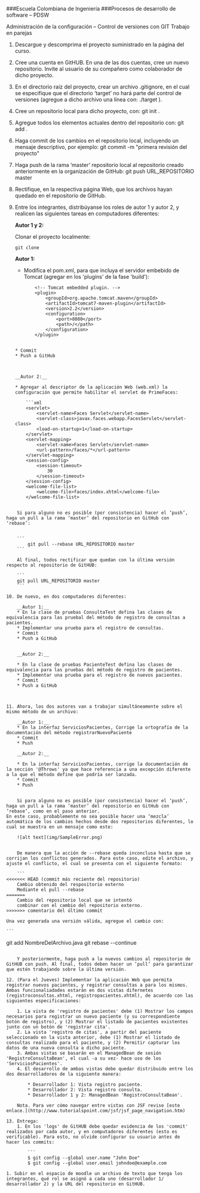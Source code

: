 ###Escuela Colombiana de Ingeniería
###Procesos de desarrollo de software – PDSW

Administración de la configuración – Control de versiones con GIT
Trabajo en parejas

1. Descargue y descomprima el proyecto suministrado en la página del curso.
2. Cree una cuenta en GitHUB. En una de las dos cuentas, cree un nuevo repositorio. Invite al usuario de su compañero como colaborador de dicho proyecto.
3. En el directorio raíz del proyecto, crear un archivo .gitignore, en el cual se especifique que el directorio ‘target’ no hará parte del control de versiones (agregue a dicho archivo una línea con: ./target ).
4. Cree un repositorio local para dicho proyecto, con:
git init .
5. Agregue todos los elementos actuales dentro del repositorio con:
git add .
6. Haga commit de los cambios en el repositorio local, incluyendo un mensaje descriptivo, por ejemplo:
git commit -m "primera revisión del proyecto"
7. Haga push de la rama ‘master’ repositorio local al repositorio creado anteriormente en la organización de GitHub:
git push URL_REPOSITORIO master
8. Rectifique, en la respectiva página Web, que los archivos hayan quedado en el repositorio de GitHub.

9. Entre los integrantes, distribúyanse los roles de autor 1 y autor 2, y realicen las siguientes tareas en computadores diferentes:

	__Autor 1 y 2:__
	
	Clonar el proyecto localmente:
	
	```
	git clone
	```
	
	__Autor 1:__
	
	* Modifica el pom.xml, para que incluya el servidor embebido de Tomcat (agregar en los 'plugins' de la fase 'build'):

		```
            <!-- Tomcat embedded plugin. -->
            <plugin>
                <groupId>org.apache.tomcat.maven</groupId>
                <artifactId>tomcat7-maven-plugin</artifactId>
                <version>2.2</version>
                <configuration>
                    <port>8080</port>
                    <path>/</path>
                </configuration>
            </plugin>
	```

	* Commit
	* Push a GitHub
	
	
	
	__Autor 2:__
	
	* Agregar al descriptor de la aplicación Web (web.xml) la configuración que permite habilitar el servlet de PrimeFaces:
	
		```xml
	    <servlet>
	        <servlet-name>Faces Servlet</servlet-name>
	        <servlet-class>javax.faces.webapp.FacesServlet</servlet-class>
	        <load-on-startup>1</load-on-startup>
	    </servlet>
	    <servlet-mapping>
	        <servlet-name>Faces Servlet</servlet-name>
	        <url-pattern>/faces/*</url-pattern>
	    </servlet-mapping>
	    <session-config>
	        <session-timeout>
	            30
	        </session-timeout>
	    </session-config>
	    <welcome-file-list>
	        <welcome-file>faces/index.xhtml</welcome-file>
	    </welcome-file-list>	
```
	
	Si para alguno no es posible (por consistencia) hacer el ‘push’, haga un pull a la rama ‘master’ del repositorio en GitHub con ‘rebase’:

	
	```
		git pull --rebase URL_REPOSITORIO master
	```
	
	Al final, todos rectificar que quedan con la última versión respecto al repositorio de GitHUB:
	
	```
	git pull URL_REPOSITORIO master
	```

10. De nuevo, en dos computadores diferentes:

	__Autor 1:__
	* En la clase de pruebas ConsultaTest defina las clases de equivalencia para las pruebal del método de registro de consultas a pacientes.
	* Implementar una prueba para el registro de consultas.
	* Commit
	* Push a GitHub
	
	
	__Autor 2:__

	* En la clase de pruebas PacienteTest defina las clases de equivalencia para las pruebas del método de registro de pacientes.
	* Implementar una prueba para el registro de nuevos pacientes.
	* Commit
	* Push a GitHub



11. Ahora, los dos autores van a trabajar simultáneamente sobre el mismo método de un archivo:

	__Autor 1:__
	* En la interfaz ServiciosPacientes, Corrige la ortografía de la documentación del método registrarNuevoPaciente
	* Commit
	* Push
	
	__Autor 2:__

	* En la interfaz ServiciosPacientes, corrige la documentación de la sección '@Throws' ya que hace referencia a una excepción diferente a la que el método define que podría ser lanzada.
	* Commit
	* Push


	Si para alguno no es posible (por consistencia) hacer el ‘push’, haga un pull a la rama ‘master’ del repositorio en GitHub con ‘rebase’, como en el paso anterior.
En este caso, probablemente no sea posible hacer una ‘mezcla’ automática de los cambios hechos desde dos repositorios diferentes, lo cual se muestra en un mensaje como este:

	![alt text](img/SampleError.png)


	De manera que la acción de --rebase queda inconclusa hasta que se corrijan los conflictos generados. Para este caso, edite el archivo, y ajuste el conflicto, el cual se presenta con el siguiente formato:

	```
<<<<<<< HEAD (commit más reciente del repositorio)
	Cambio obtenido del respositorio externo 
	Mediante el pull --rebase
=======
	Cambio del repositorio local que se intentó 
	combinar con el cambio del repositorio externo.
>>>>>>> comentario del último commit
```

	Una vez generada una versión válida, agregue el cambio con:

	```
git add NombreDelArchivo.java
git rebase --continue
```

	Y posteriormente, haga push a la nuevos cambios al repositorio de GitHUB con push. Al final, todos deben hacer un ‘pull’ para garantizar que estén trabajando sobre la última versión.

12. (Para el Jueves) Implementar la aplicación Web que permita registrar nuevos pacientes, y registrar consultas a para los mismos. Ambas funcionaliadades estarán en dos vistas difernetes (registroconsultas.xhtml, registropacientes.xhtml), de acuerdo con las siguientes especificaciones:

	1. La vista de 'registro de pacientes' debe (1) Mostrar los campos necesarios para registrar un nuevo paciente (y su correspondiente botón de registro), y (2) Mostrar el listado de pacientes existentes junto con un botón de 'registrar cita'.
	2. La vista 'registro de citas', a partir del paciente seleccionado en la vista anterior, debe (1) Mostrar el listado de consultas realizado para el paciente, y (2) Permitir capturar los datos de una nueva consulta a dicho paciente.
	3. Ambas vistas se basarán en el ManagedBean de sesión 'RegistroConsultaBean', el cual -a su vez- hace uso de los 'ServiciosPacientes'.
	4. El desarrollo de ambas vistas debe quedar distribuido entre los dos desarrolladores de la siguiente manera:
	
		* Desarrollador 1: Vista registro paciente.
		* Desarrollador 2: Vista registro consulta.
		* Desarrollador 1 y 2: ManagedBean 'RegistroConsultaBean'.

	Nota. Para ver cómo navegar entre vistas con JSF revise [este enlace.](http://www.tutorialspoint.com/jsf/jsf_page_navigation.htm)
	
13. Entrega:
	1. En los 'logs' de GitHUB debe quedar evidencia de los 'commit' realizados por cada autor, y en computadores diferentes (esto es verificable). Para esto, no olvide configurar su usuario antes de hacer los commits:

		```
		$ git config --global user.name "John Doe"
		$ git config --global user.email johndoe@example.com
```
	1. Subir en el espacio de moodle un archivo de texto que tenga los integrantes, qué rol se asignó a cada uno (desarrollador 1/ desarrollador 2) y la URL del repositorio en GitHUB.